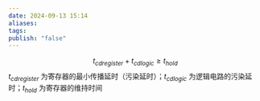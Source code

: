 ```yaml
---
date: 2024-09-13 15:14
aliases: 
tags: 
publish: "false"
---
```

$$
t_{cdregister}+t_{cdlogic}\geq t_{hold}
$$
$t_{cdregister}$ 为寄存器的最小传播延时（污染延时）；$t_{cdlogic}$ 为逻辑电路的污染延时；$t_{hold}$ 为寄存器的维持时间